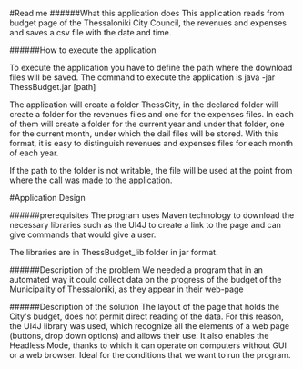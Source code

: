 #Read me
######What this application does
This application reads from budget page of the Thessaloniki City Council, the revenues and expenses and saves a csv file with the date and time.

######How to execute the application

To execute the application you have to define the path where the download files will be saved. The command to execute the application is
java -jar ThessBudget.jar [path]

The application will create a folder ThessCity, in the declared folder will create a folder for the revenues files and one for the expenses files. In each of them will create a folder for the current year and under that folder, one for the current month, under which the dail files will be stored. With this format, it is easy to distinguish revenues and expenses files for each month of each year.

If the path to the folder is not writable, the file will be used at the point from where the call was made to the application.

#Application Design 

######prerequisites
The program uses Maven technology to download the necessary libraries such as the UI4J to create a link to the page and can give commands that would give a user.

The libraries are in ThessBudget_lib folder in jar format.

######Description of the problem
We needed a program that in an automated way it could collect data on the progress of the budget of the Municipality of Thessaloniki, as they appear in their web-page

######Description of the solution
The layout of the page that holds the City's budget, does not permit direct reading of the data. For this reason, the UI4J library was used, which recognize all the elements of a web page (buttons, drop down options) and allows their use. It also enables the Headless Mode, thanks to which it can operate on computers without GUI or a web browser. Ideal for the conditions that we want to run the program.
